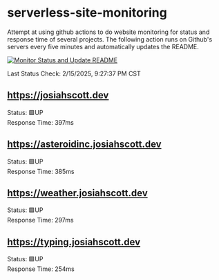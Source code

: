 # serverless-site-monitoring
Attempt at using github actions to do website monitoring for status and response time of several projects. The following action runs on Github's servers every five minutes and automatically updates the README.  

[![Monitor Status and Update README](https://github.com/JosiahSco/serverless-site-monitoring/actions/workflows/monitor.yaml/badge.svg)](https://github.com/JosiahSco/serverless-site-monitoring/actions/workflows/monitor.yaml)

Last Status Check: 2/15/2025, 9:27:37 PM CST

## https://josiahscott.dev
Status: 🟩UP  
Response Time: 397ms

## https://asteroidinc.josiahscott.dev
Status: 🟩UP  
Response Time: 385ms

## https://weather.josiahscott.dev
Status: 🟩UP  
Response Time: 297ms

## https://typing.josiahscott.dev
Status: 🟩UP  
Response Time: 254ms

